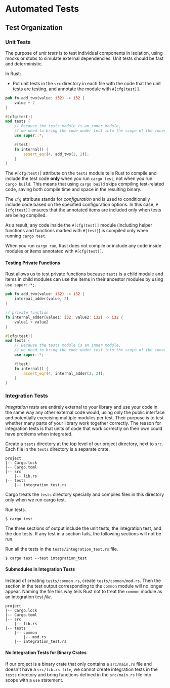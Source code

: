 # Automated Tests

## Test Organization

### Unit Tests

The purpose of *unit tests* is to test individual components in isolation, 
using mocks or stubs to simulate external dependencies.
Unit tests should be fast and deterministic.

In Rust: 

- Put unit tests in the `src` directory in each file with the code 
that the unit tests are testing, and annotate the module with `#[cfg(test)]`.

```rust
pub fn add_two(value: i32) -> i32 {
    value + 2
}

#[cfg(test)]
mod tests {
    // Because the tests module is an inner module,
    // we need to bring the code under test into the scope of the inner module.
    use super::*;

    #[test]
    fn internal() {
        assert_eq!(4, add_two(2, 2));
    }
}
```

The `#[cfg(test)]` attribute on the `tests` module tells Rust to compile 
and include the test code **only** when you run `cargo test`, not when you run `cargo build`. 
This means that using `cargo build` skips compiling test-related code, 
saving both compile time and space in the resulting binary.

The `cfg` attribute stands for *configuration* and is used 
to conditionally include code based on the specified configuration options. 
In this case, `#[cfg(test)]` ensures that the annotated items are included only when tests are being compiled.

As a result, any code inside the `#[cfg(test)]` module 
(including helper functions and functions marked with `#[test]`) 
is compiled only when running `cargo test`.

When you run `cargo run`, 
Rust does not compile or include any code inside modules or items annotated with `#[cfg(test)]`.

#### Testing Private Functions

Rust allows us to test private functions because `tests` is a child module 
and items in child modules can use the items in their ancestor modules by using `use super::*;`.

```rust
pub fn add_two(value: i32) -> i32 {
    internal_adder(value, 2)
}

// private function
fn internal_adder(value1: i32, value2: i32) -> i32 {
    value1 + value2
}

#[cfg(test)]
mod tests {
    // Because the tests module is an inner module,
    // we need to bring the code under test into the scope of the inner module.
    use super::*;

    #[test]
    fn internal() {
        assert_eq!(4, internal_adder(2, 2));
    }
}
```

### Integration Tests

*Integration tests* are entirely external to your library 
and use your code in the same way any other external code would, 
using only the public interface and potentially exercising multiple modules per test.
Their purpose is to test whether many parts of your library work together correctly.
The reason for integration tests is that units of code 
that work correctly on their own could have problems when integrated.

Create a `tests` directory at the top level of our project directory, next to `src`.
Each file in the `tests` directory is a separate crate.
```
project
|-- Cargo.lock
|-- Cargo.toml
|-- src
    |-- lib.rs
|-- tests
    |-- integration_test.rs
```
Cargo treats the `tests` directory specially 
and compiles files in this directory only when we run cargo test.

Run tests.
```
$ cargo test
```
The three sections of output include the unit tests, the integration test, and the doc tests.
If any test in a section fails, the following sections will not be run.

Run all the tests in the `tests/integration_test.rs` file.
```
$ cargo test --test integration_test
```

#### Submodules in Integration Tests

Instead of creating `tests/common.rs`, create `tests/common/mod.rs`.
Then the section in the test output corresponding to the `common` module will no longer appear.
Naming the file this way tells Rust not to treat the `common` module as an integration test *file*.
```
project
|-- Cargo.lock
|-- Cargo.toml
|-- src
    |-- lib.rs
|-- tests
    |-- common
        |-- mod.rs
    |-- integration_test.rs
```

#### No Integration Tests for Binary Crates

If our project is a binary crate that only contains a `src/main.rs` file and doesn't have a `src/lib.rs file`, 
we cannot create integration tests in the `tests` directory 
and bring functions defined in the `src/main.rs` file into scope with a `use` statement.
